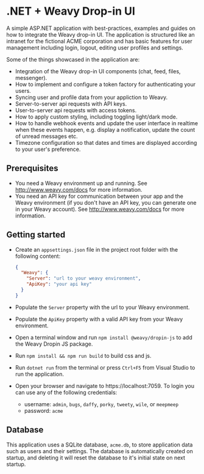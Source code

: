 # .NET + Weavy Drop-in UI

A simple ASP.NET application with best-practices, examples and guides on how to integrate the Weavy drop-in UI. The application is structured like an intranet for the fictional ACME corporation and has basic features for user management including login, logout, editing user profiles and settings.

Some of the things showcased in the application are:

* Integration of the Weavy drop-in UI components (chat, feed, files, messenger).
* How to implement and configure a token factory for authenticating your users.
* Syncing user and profile data from your appliction to Weavy.
* Server-to-server api requests with API keys.
* User-to-server api requests with access tokens.
* How to apply custom styling, including toggling light/dark mode.
* How to handle webhook events and update the user interface in realtime when these events happen, e.g. display a notification, update the count of unread messages etc.
* Timezone configuration so that dates and times are displayed according to your user's preference.

## Prerequisites

* You need a Weavy environment up and running. See http://www.weavy.com/docs for more information.
* You need an API key for communication between your app and the Weavy environment (if you don't have an API key, you can generate one in your Weavy account). See http://www.weavy.com/docs for more information.

## Getting started

* Create an `appsettings.json` file in the project root folder with the following content:

  ```json
  {
    "Weavy": {
      "Server": "url to your weavy environment",
      "ApiKey": "your api key"
    }
  }
  ```

* Populate the `Server` property with the url to your Weavy environment.
* Populate the `ApiKey` property with a valid API key from your Weavy environment.
* Open a terminal window and run `npm install @weavy/dropin-js` to add the Weavy Dropin JS package.
* Run `npm install && npm run build` to build css and js.
* Run `dotnet run` from the terminal or press `Ctrl+F5` from Visual Studio to run the application.
* Open your browser and navigate to https://localhost:7059. To login you can use any of the following credentials:
  
  - username: `admin`, `bugs`, `daffy`, `porky`, `tweety`, `wile`, or `meepmeep`
  - password: `acme`

## Database

This application uses a SQLite database, `acme.db`, to store application data such as users and their settings. The database is automatically created on startup, and deleting it will reset the database to it's initial state on next startup.


